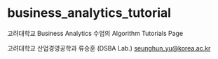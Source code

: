# business_analytics_tutorial
고려대학교 Business Analytics 수업의 Algorithm Tutorials Page

고려대학교 산업경영공학과 류승훈 (DSBA Lab.)
[seunghun_yu@korea.ac.kr](seunghun_yu@korea.ac.kr)
